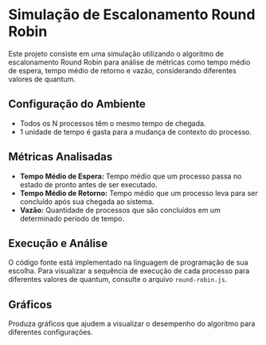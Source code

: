 # Simulação de Escalonamento Round Robin

Este projeto consiste em uma simulação utilizando o algoritmo de escalonamento Round Robin para análise de métricas como tempo médio de espera, tempo médio de retorno e vazão, considerando diferentes valores de quantum.

## Configuração do Ambiente

- Todos os N processos têm o mesmo tempo de chegada.
- 1 unidade de tempo é gasta para a mudança de contexto do processo.

## Métricas Analisadas

- **Tempo Médio de Espera:** Tempo médio que um processo passa no estado de pronto antes de ser executado.
- **Tempo Médio de Retorno:** Tempo médio que um processo leva para ser concluído após sua chegada ao sistema.
- **Vazão:** Quantidade de processos que são concluídos em um determinado período de tempo.

## Execução e Análise

O código fonte está implementado na linguagem de programação de sua escolha. Para visualizar a sequência de execução de cada processo para diferentes valores de quantum, consulte o arquivo `round-robin.js`.

## Gráficos

Produza gráficos que ajudem a visualizar o desempenho do algoritmo para diferentes configurações.
